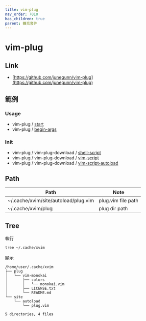 ```yaml
---
title: vim-plug
nav_order: 7010
has_children: true
parent: 擴充套件 
---
```


# vim-plug


## Link

* [https://github.com/junegunn/vim-plug](https://github.com/junegunn/vim-plug)


## 範例


### Usage

* vim-plug / [start](https://github.com/samwhelp/note-about-vim/tree/gh-pages/_demo/adjustment/plugin/vim-plug/usage/start)
* vim-plug / [begin-args](https://github.com/samwhelp/note-about-vim/tree/gh-pages/_demo/adjustment/plugin/vim-plug/usage/begin-args)


### Init


* vim-plug / vim-plug-download / [shell-script](https://github.com/samwhelp/note-about-vim/tree/gh-pages/_demo/adjustment/plugin/vim-plug/usage/vim-plug-download/shell-script)
* vim-plug / vim-plug-download / [vim-script](https://github.com/samwhelp/note-about-vim/tree/gh-pages/_demo/adjustment/plugin/vim-plug/usage/vim-plug-download/vim-script)
* vim-plug / vim-plug-download / [vim-script-autoload](https://github.com/samwhelp/note-about-vim/tree/gh-pages/_demo/adjustment/plugin/usage/vim-plug/vim-plug-download/vim-script-autoload)


## Path

| Path | Note |
| --- | --- |
| ~/.cache/xvim/site/autoload/plug.vim | plug.vim file path |
| ~/.cache/xvim/plug | plug dir path |


## Tree

執行

``` sh
tree ~/.cache/xvim
```

顯示

```
/home/user/.cache/xvim
├── plug
│   └── vim-monokai
│       ├── colors
│       │   └── monokai.vim
│       ├── LICENSE.txt
│       └── README.md
└── site
    └── autoload
        └── plug.vim

5 directories, 4 files
```
